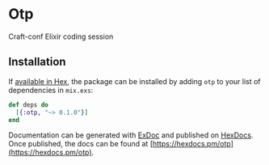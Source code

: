 # Otp

Craft-conf Elixir coding session

## Installation

If [available in Hex](https://hex.pm/docs/publish), the package can be installed
by adding `otp` to your list of dependencies in `mix.exs`:

```elixir
def deps do
  [{:otp, "~> 0.1.0"}]
end
```

Documentation can be generated with [ExDoc](https://github.com/elixir-lang/ex_doc)
and published on [HexDocs](https://hexdocs.pm). Once published, the docs can
be found at [https://hexdocs.pm/otp](https://hexdocs.pm/otp).

